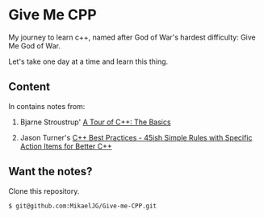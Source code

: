 
# Give Me CPP 

My journey to learn c++, named after God of War's hardest difficulty: Give Me God of War. 

Let's take one day at a time and learn this thing. 

## Content

In contains notes from:

1. Bjarne Stroustrup' [A Tour of C++: The Basics](https://isocpp.org/images/uploads/2-Tour-Basics.pdf)

2. Jason Turner's [C++ Best Practices - 45ish Simple Rules with Specific Action Items for Better C++](https://leanpub.com/cppbestpractices)

## Want the notes? 

Clone this repository.
```bash
$ git@github.com:MikaelJG/Give-me-CPP.git
```
